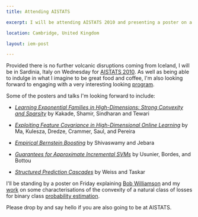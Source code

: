 ```yaml
---
title: Attending AISTATS

excerpt: I will be attending AISTATS 2010 and presenting a poster on a characterisation of the convexity of composite binary losses.

location: Cambridge, United Kingdom

layout: iem-post

---
```


Provided there is no further volcanic disruptions coming from Iceland, I will be in Sardinia, Italy on Wednesday for [AISTATS 2010][aistats]. As well as being able to indulge in what I imagine to be great food and coffee, I'm also looking forward to engaging with a very interesting looking [program][].

Some of the posters and talks I'm looking forward to include:

* _[Learning Exponential Families in High-Dimensions: Strong Convexity and Sparsity][kakade]_ by Kakade, Shamir, Sindharan and Tewari

* _[Exploiting Feature Covariance in High-Dimensional Online Learning][ma]_ by Ma, Kulesza, Dredze, Crammer, Saul, and Pereira

* _[Empirical Bernstein Boosting][jebara]_ by Shivaswamy and Jebara

* _[Guarantees for Approximate Incremental SVMs][bottou]_ by Usunier, Bordes, and Bottou

* _[Structured Prediction Cascades][taskar]_ by Weiss and Taskar

I'll be standing by a poster on Friday explaining [Bob Williamson][bob] and my [work][mine] on some characterisations of the convexity of a natural class of losses for binary class [probability estimation][probest]. 

Please drop by and say hello if you are also going to be at AISTATS.

[bob]: http://axiom.anu.edu.au/~williams/
[aistats]: http://www.aistats.org/
[program]: http://jmlr.csail.mit.edu/proceedings/papers/v9/
[kakade]: http://jmlr.csail.mit.edu/proceedings/papers/v9/kakade10a.html
[ma]: http://jmlr.csail.mit.edu/proceedings/papers/v9/ma10a.html
[jebara]: http://jmlr.csail.mit.edu/proceedings/papers/v9/shivaswamy10a.html
[bottou]: http://jmlr.csail.mit.edu/proceedings/papers/v9/usunier10a.html
[taskar]: http://jmlr.csail.mit.edu/proceedings/papers/v9/weiss10a.html
[mine]: http://jmlr.csail.mit.edu/proceedings/papers/v9/reid10a.html
[probest]: http://mark.reid.name/iem/proper-losses.html
